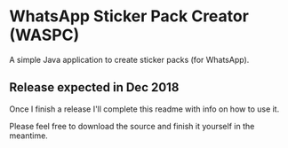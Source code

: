 # WhatsApp Sticker Pack Creator (WASPC)

A simple Java application to create sticker packs (for WhatsApp).

## Release expected in Dec 2018

Once I finish a release I'll complete this readme with info on how to use it.

Please feel free to download the source and finish it yourself in the meantime.

